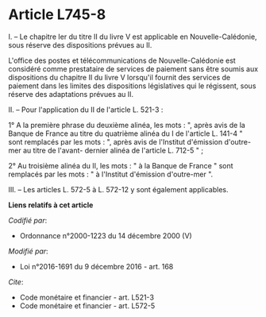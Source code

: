 # Article L745-8

I. – Le chapitre Ier du titre II du livre V est applicable en Nouvelle-Calédonie, sous réserve des dispositions prévues au
II.

L'office des postes et télécommunications de Nouvelle-Calédonie est considéré comme prestataire de services de paiement sans
être soumis aux dispositions du chapitre II du livre V lorsqu'il fournit des services de paiement dans les limites des
dispositions législatives qui le régissent, sous réserve des adaptations prévues au II.

II. – Pour l'application du II de l'article L. 521-3 :

1° A la première phrase du deuxième alinéa, les mots : ", après avis de la Banque de France au titre du quatrième alinéa du I
de l'article L. 141-4 " sont remplacés par les mots : ", après avis de l'Institut d'émission d'outre-mer au titre de l'avant-
dernier alinéa de l'article L. 712-5 " ;

2° Au troisième alinéa du II, les mots : " à la Banque de France " sont remplacés par les mots : " à l'Institut d'émission
d'outre-mer ".

III. – Les articles L. 572-5 à L. 572-12 y sont également applicables.

**Liens relatifs à cet article**

_Codifié par_:

  - Ordonnance n°2000-1223 du 14 décembre 2000 (V)

_Modifié par_:

  - Loi n°2016-1691 du 9 décembre 2016 - art. 168

_Cite_:

  - Code monétaire et financier - art. L521-3
  - Code monétaire et financier - art. L572-5
